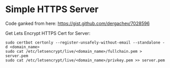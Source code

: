 Simple HTTPS Server
===================

Code ganked from here:  https://gist.github.com/dergachev/7028596

Get Lets Encrypt HTTPS Cert for Server:
```
sudo certbot certonly --register-unsafely-without-email --standalone -d <domain_name>
sudo cat /etc/letsencrypt/live/<domain_name>/fullchain.pem > server.pem
sudo cat /etc/letsencrypt/live/<domain_name>/privkey.pem >> server.pem
```
